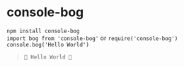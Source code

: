 # console-bog
`npm install console-bog`  
`import bog from 'console-bog'` or `require('console-bog')`  
`console.bog('Hello World')`  
>`💩 Hello World 💩`
